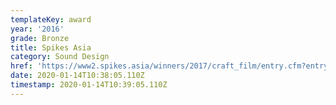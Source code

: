 ```yaml
---
templateKey: award
year: '2016'
grade: Bronze
title: Spikes Asia
category: Sound Design
href: 'https://www2.spikes.asia/winners/2017/craft_film/entry.cfm?entryid=805&award=4'
date: 2020-01-14T10:38:05.110Z
timestamp: 2020-01-14T10:39:05.110Z
---
```


